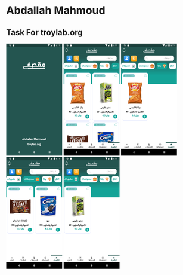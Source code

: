# Abdallah Mahmoud
## Task For troylab.org

<img src="/screenshot/01.png" height="300"/>
<img src="/screenshot/02.png" height="300"/>
<img src="/screenshot/03.png" height="300"/>
<img src="/screenshot/04.png" height="300"/>
<img src="/screenshot/05.png" height="300"/>


 